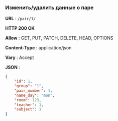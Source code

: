 ### Изменить/удалить данные о паре 

**URL** : `/pair/1/`

**HTTP 200 OK**

**Allow** : GET, PUT, PATCH, DELETE, HEAD, OPTIONS

**Content-Type** : application/json

**Vary** : Accept

**JSON** :
```json
{
    "id": 1,
    "group": "1",
    "pair_number": 1,
    "name_day": "mon",
    "room": 123,
    "teacher": 1,
    "subject": 1
}
```